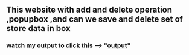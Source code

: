 ## This website with add and delete operation ,popupbox ,and can we save and delete set of store data in box 
### watch my output to click this --> "[output](https://phenomenalajay.github.io/poem-website/)"
